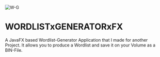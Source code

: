 ![W-G](https://user-images.githubusercontent.com/83019866/119242941-a25b1780-bb62-11eb-9ead-d6abbc69c6a5.png)

# WORDLISTxGENERATORxFX

A JavaFX based Wordlist-Generator Application that I made for another Project. It allows you to produce a Wordlist and save it on your Volume as a BIN-File.
